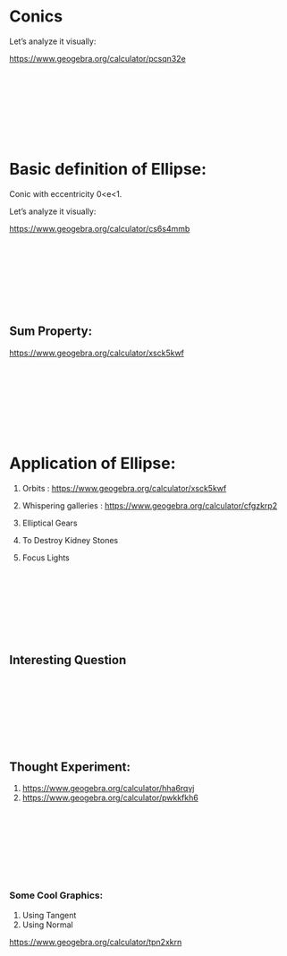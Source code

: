 # Conics
Let’s analyze it visually: 

https://www.geogebra.org/calculator/pcsqn32e





<br><br><br><br><br><br><br>





# Basic definition of Ellipse:

Conic with eccentricity 0<e<1. 

Let’s analyze it visually:

https://www.geogebra.org/calculator/cs6s4mmb



<br><br><br><br><br><br><br>




## Sum Property:

https://www.geogebra.org/calculator/xsck5kwf



<br><br><br><br><br><br><br>





# Application of Ellipse:

1. Orbits : https://www.geogebra.org/calculator/xsck5kwf
2. Whispering galleries : https://www.geogebra.org/calculator/cfgzkrp2
3. Elliptical Gears
    
4. To Destroy Kidney Stones

    
5. Focus Lights




<br><br><br><br><br><br><br> 






## Interesting Question





<br><br><br><br><br><br><br>





## Thought Experiment:

1. https://www.geogebra.org/calculator/hha6rqvj
2. https://www.geogebra.org/calculator/pwkkfkh6


<br><br><br><br><br><br><br>




### Some Cool Graphics:

1. Using Tangent
2. Using Normal

https://www.geogebra.org/calculator/tpn2xkrn
